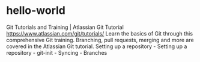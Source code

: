 # hello-world

Git Tutorials and Training | Atlassian Git Tutorial
https://www.atlassian.com/git/tutorials/
Learn the basics of Git through this comprehensive Git training. Branching, pull requests, merging and more are covered in the Atlassian Git tutorial.
‎Setting up a repository - ‎Setting up a repository - git-init - ‎Syncing - ‎Branches
